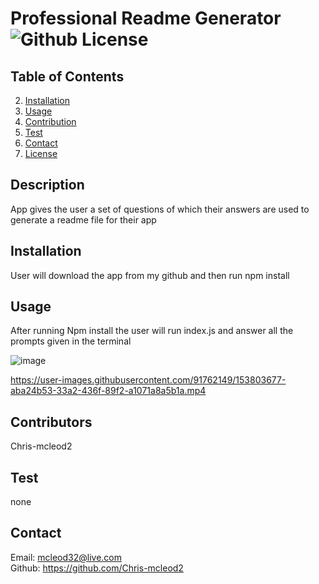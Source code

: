 # Professional Readme Generator ![Github License](https://img.shields.io/badge/license-MIT-green.svg)

  ## Table of Contents

  
  2. [Installation](#installation)
  3. [Usage](#usage)
  4. [Contribution](#contribution)
  5. [Test](#test)
  6. [Contact](#contact)
  7. [License](#license)
  

  ## Description
  App gives the user a set of questions of which their answers are used to generate a readme file for their app


  ## Installation
  User will download the app from my github and then run npm install

  
  ## Usage
  After running Npm install the user will run index.js and answer all the prompts given in the terminal
       

![image](https://user-images.githubusercontent.com/91762149/153803701-15ef9360-027d-41e7-8e4a-8cd549d8d4e8.png)



https://user-images.githubusercontent.com/91762149/153803677-aba24b53-33a2-436f-89f2-a1071a8a5b1a.mp4




  ## Contributors
  Chris-mcleod2
  
  ## Test
  none


  ## Contact
  Email: mcleod32@live.com   
  Github: https://github.com/Chris-mcleod2 
